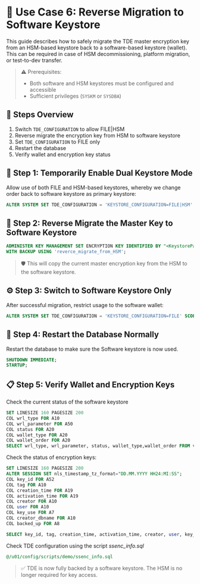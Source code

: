 # 🧪 Use Case 6: Reverse Migration to Software Keystore

This guide describes how to safely migrate the TDE master encryption key from an HSM-based keystore back to a software-based keystore (wallet). This can be required in case of HSM decommissioning, platform migration, or test-to-dev transfer.

> ⚠️ Prerequisites:
>
> - Both software and HSM keystores must be configured and accessible
> - Sufficient privileges (`SYSKM` or `SYSDBA`)

## 🔄 Steps Overview

1. Switch `TDE_CONFIGURATION` to allow FILE|HSM
2. Reverse migrate the encryption key from HSM to software keystore
3. Set `TDE_CONFIGURATION` to FILE only
4. Restart the database
5. Verify wallet and encryption key status

## 🔧 Step 1: Temporarily Enable Dual Keystore Mode

Allow use of both FILE and HSM-based keystores, whereby we change order back to software keystore as primary keystore:

```sql
ALTER SYSTEM SET TDE_CONFIGURATION = 'KEYSTORE_CONFIGURATION=FILE|HSM' SCOPE=BOTH;
```

## 🔁 Step 2: Reverse Migrate the Master Key to Software Keystore

```sql
ADMINISTER KEY MANAGEMENT SET ENCRYPTION KEY IDENTIFIED BY "<KeystorePassword>" REVERSE MIGRATE USING "<HSMPassword>"
WITH BACKUP USING 'reverce_migrate_from_HSM';
```

> 🛡️ This will copy the current master encryption key from the HSM to the software keystore.

## ⚙️ Step 3: Switch to Software Keystore Only

After successful migration, restrict usage to the software wallet:

```sql
ALTER SYSTEM SET TDE_CONFIGURATION = 'KEYSTORE_CONFIGURATION=FILE' SCOPE=SPFILE;
```

## 🔄 Step 4: Restart the Database Normally

Restart the database to make sure the Software keystore is now used.

```sql
SHUTDOWN IMMEDIATE;
STARTUP;
```

## 📋 Step 5: Verify Wallet and Encryption Keys

Check the current status of the software keystore

```sql
SET LINESIZE 160 PAGESIZE 200
COL wrl_type FOR A10
COL wrl_parameter FOR A50
COL status FOR A20
COL wallet_type FOR A20
COL wallet_order FOR A20
SELECT wrl_type, wrl_parameter, status, wallet_type,wallet_order FROM v$encryption_wallet;
```

Check the status of encryption keys:

```sql
SET LINESIZE 160 PAGESIZE 200
ALTER SESSION SET nls_timestamp_tz_format="DD.MM.YYYY HH24:MI:SS";
COL key_id FOR A52
COL tag FOR A10
COL creation_time FOR A19
COL activation_time FOR A19
COL creator FOR A10
COL user FOR A10
COL key_use FOR A7
COL creator_dbname FOR A10
COL backed_up FOR A8

SELECT key_id, tag, creation_time, activation_time, creator, user, key_use, backed_up, creator_dbname FROM v$encryption_keys;
```

Check TDE configuration using the script *ssenc_info.sql*

```sql
@/u01/config/scripts/demo/ssenc_info.sql
```

> ✅ TDE is now fully backed by a software keystore. The HSM is no longer required for key access.